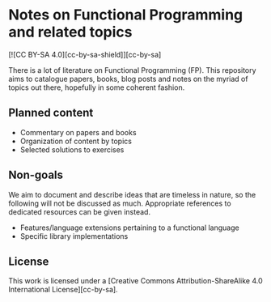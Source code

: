 # Notes on Functional Programming and related topics
[![CC BY-SA 4.0][cc-by-sa-shield]][cc-by-sa]

There is a lot of literature on Functional Programming (FP).  This
repository aims to catalogue papers, books, blog posts and notes on
the myriad of topics out there, hopefully in some coherent fashion.

## Planned content
- Commentary on papers and books
- Organization of content by topics
- Selected solutions to exercises

## Non-goals
We aim to document and describe ideas that are timeless in nature, so
the following will not be discussed as much.  Appropriate references
to dedicated resources can be given instead.

- Features/language extensions pertaining to a functional language
- Specific library implementations

## License
This work is licensed under a [Creative Commons Attribution-ShareAlike 4.0
International License][cc-by-sa].

